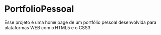 # PortfolioPessoal
Esse projeto é uma home page de um portfólio pessoal desenvolvida para plataformas WEB com o HTML5 e o CSS3.
